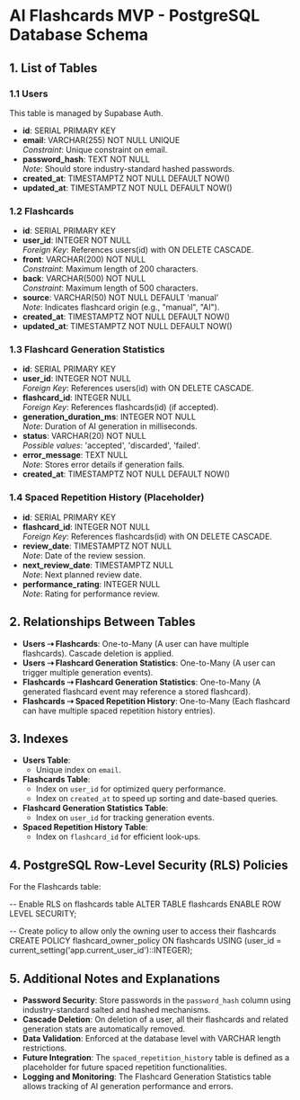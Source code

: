 # AI Flashcards MVP - PostgreSQL Database Schema

## 1. List of Tables

### 1.1 Users

This table is managed by Supabase Auth.

- **id**: SERIAL PRIMARY KEY
- **email**: VARCHAR(255) NOT NULL UNIQUE  
  _Constraint_: Unique constraint on email.
- **password_hash**: TEXT NOT NULL  
  _Note_: Should store industry-standard hashed passwords.
- **created_at**: TIMESTAMPTZ NOT NULL DEFAULT NOW()
- **updated_at**: TIMESTAMPTZ NOT NULL DEFAULT NOW()

### 1.2 Flashcards

- **id**: SERIAL PRIMARY KEY
- **user_id**: INTEGER NOT NULL  
  _Foreign Key_: References users(id) with ON DELETE CASCADE.
- **front**: VARCHAR(200) NOT NULL  
  _Constraint_: Maximum length of 200 characters.
- **back**: VARCHAR(500) NOT NULL  
  _Constraint_: Maximum length of 500 characters.
- **source**: VARCHAR(50) NOT NULL DEFAULT 'manual'  
  _Note_: Indicates flashcard origin (e.g., "manual", "AI").
- **created_at**: TIMESTAMPTZ NOT NULL DEFAULT NOW()
- **updated_at**: TIMESTAMPTZ NOT NULL DEFAULT NOW()

### 1.3 Flashcard Generation Statistics

- **id**: SERIAL PRIMARY KEY
- **user_id**: INTEGER NOT NULL  
  _Foreign Key_: References users(id) with ON DELETE CASCADE.
- **flashcard_id**: INTEGER NULL  
  _Foreign Key_: References flashcards(id) (if accepted).
- **generation_duration_ms**: INTEGER NOT NULL  
  _Note_: Duration of AI generation in milliseconds.
- **status**: VARCHAR(20) NOT NULL  
  _Possible values_: 'accepted', 'discarded', 'failed'.
- **error_message**: TEXT NULL  
  _Note_: Stores error details if generation fails.
- **created_at**: TIMESTAMPTZ NOT NULL DEFAULT NOW()

### 1.4 Spaced Repetition History (Placeholder)

- **id**: SERIAL PRIMARY KEY
- **flashcard_id**: INTEGER NOT NULL  
  _Foreign Key_: References flashcards(id) with ON DELETE CASCADE.
- **review_date**: TIMESTAMPTZ NOT NULL  
  _Note_: Date of the review session.
- **next_review_date**: TIMESTAMPTZ NULL  
  _Note_: Next planned review date.
- **performance_rating**: INTEGER NULL  
  _Note_: Rating for performance review.

## 2. Relationships Between Tables

- **Users ⇢ Flashcards**: One-to-Many (A user can have multiple flashcards). Cascade deletion is applied.
- **Users ⇢ Flashcard Generation Statistics**: One-to-Many (A user can trigger multiple generation events).
- **Flashcards ⇢ Flashcard Generation Statistics**: One-to-Many (A generated flashcard event may reference a stored flashcard).
- **Flashcards ⇢ Spaced Repetition History**: One-to-Many (Each flashcard can have multiple spaced repetition history entries).

## 3. Indexes

- **Users Table**:
  - Unique index on `email`.
- **Flashcards Table**:
  - Index on `user_id` for optimized query performance.
  - Index on `created_at` to speed up sorting and date-based queries.
- **Flashcard Generation Statistics Table**:
  - Index on `user_id` for tracking generation events.
- **Spaced Repetition History Table**:
  - Index on `flashcard_id` for efficient look-ups.

## 4. PostgreSQL Row-Level Security (RLS) Policies

For the Flashcards table:

-- Enable RLS on flashcards table
ALTER TABLE flashcards ENABLE ROW LEVEL SECURITY;

-- Create policy to allow only the owning user to access their flashcards
CREATE POLICY flashcard_owner_policy ON flashcards
USING (user_id = current_setting('app.current_user_id')::INTEGER);

## 5. Additional Notes and Explanations

- **Password Security**: Store passwords in the `password_hash` column using industry-standard salted and hashed mechanisms.
- **Cascade Deletion**: On deletion of a user, all their flashcards and related generation stats are automatically removed.
- **Data Validation**: Enforced at the database level with VARCHAR length restrictions.
- **Future Integration**: The `spaced_repetition_history` table is defined as a placeholder for future spaced repetition functionalities.
- **Logging and Monitoring**: The Flashcard Generation Statistics table allows tracking of AI generation performance and errors.
